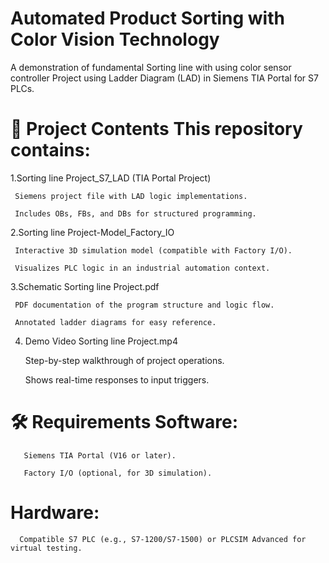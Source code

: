 # Automated Product Sorting with Color Vision Technology
A demonstration of fundamental  Sorting line with using color sensor controller Project using Ladder Diagram (LAD) in Siemens TIA Portal for S7 PLCs.

# 📁 Project Contents This repository contains:

1.Sorting line Project_S7_LAD (TIA Portal Project)

     Siemens project file with LAD logic implementations.

     Includes OBs, FBs, and DBs for structured programming. 

2.Sorting line Project-Model_Factory_IO

     Interactive 3D simulation model (compatible with Factory I/O).

     Visualizes PLC logic in an industrial automation context.

3.Schematic Sorting line Project.pdf

     PDF documentation of the program structure and logic flow.

     Annotated ladder diagrams for easy reference. 
     
4. Demo Video Sorting line Project.mp4

     Step-by-step walkthrough of project operations.

     Shows real-time responses to input triggers.

# 🛠️ Requirements Software:

       Siemens TIA Portal (V16 or later).

       Factory I/O (optional, for 3D simulation). 

#   Hardware:
      Compatible S7 PLC (e.g., S7-1200/S7-1500) or PLCSIM Advanced for virtual testing.
